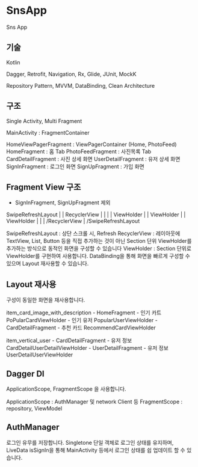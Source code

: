 # SnsApp
Sns App

## 기술

Kotlin

Dagger, Retrofit, Navigation, Rx, Glide, JUnit, MockK

Repository Pattern, MVVM, DataBinding, Clean Architecture

## 구조

Single Activity, Multi Fragment

MainActivity : FragmentContainer

HomeViewPagerFragment : ViewPagerContainer (Home, PhotoFeed)
HomeFragment : 홈 Tab
PhotoFeedFragment : 사진목록 Tab
CardDetailFragment : 사진 상세 화면
UserDetailFragment : 유저 상세 화면
SignInFragment : 로그인 화면
SignUpFragment : 가입 화면


## Fragment View 구조

* SignInFragment, SignUpFragment 제외

SwipeRefreshLayout
|
|   RecyclerView
|   |
|   |   ViewHolder
|   |   ViewHolder
|   |   ViewHolder
|   |
|   /RecyclerView
|
/SwipeRefreshLayout

SwipeRefreshLayout : 상단 스크롤 시, Refresh
RecyclerView : 레이아웃에 TextView, List, Button 등을 직접 추가하는 것이 아닌 Section 단위 ViewHolder를 추가하는 방식으로 동적인 화면을 구성할 수 있습니다
ViewHolder : Section 단위로 ViewHolder를 구현하여 사용합니다. DataBinding을 통해 화면을 빠르게 구성할 수 있으며 Layout 재사용할 수 있습니다.

## Layout 재사용

구성이 동일한 화면을 재사용합니다.

item_card_image_with_description
    - HomeFragment
        - 인기 카트 PoPularCardViewHolder
        - 인기 유저 PopularUserViewHolder
    - CardDetailFragment
        - 추천 카드 RecommendCardViewHolder

item_vertical_user
    - CardDetailFragment
        - 유저 정보 CardDetailUserDetailViewHolder
    - UserDetailFragment
        - 유저 정보 UserDetailUserViewHolder

## Dagger DI

ApplicationScope, FragmentScope 을 사용합니다.

ApplicationScope : AuthManager 및 network Client 등
FragmentScope : repository, ViewModel

## AuthManager

로그인 유무를 저장합니다.
Singletone 단일 객체로 로그인 상태를 유지하며, LiveData isSignIn을 통해 MainActivity 등에서 로그인 상태를 쉽 업데이트 할 수 있습니다.